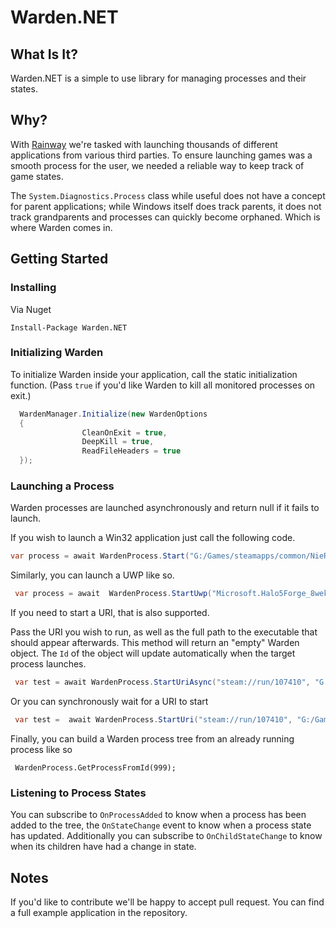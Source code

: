 ﻿# Warden.NET

## What Is It?

Warden.NET is a simple to use library for managing processes and their states. 

## Why?

With [Rainway](https://rainway.io) we're tasked with launching thousands of different applications from various third parties. To ensure launching games was a smooth process for the user, we needed a reliable way to keep track of game states. 

The ```System.Diagnostics.Process``` class while useful does not have a concept for parent applications; while Windows itself does track parents, it does not track grandparents and processes can quickly become orphaned. Which is where Warden comes in.  



## Getting Started

### Installing

Via Nuget

```
Install-Package Warden.NET
```

### Initializing Warden 
To initialize Warden inside your application, call the static initialization function. (Pass ```true``` if you'd like Warden to kill all monitored processes on exit.)

```csharp
  WardenManager.Initialize(new WardenOptions
  {
                CleanOnExit = true,
                DeepKill = true,
                ReadFileHeaders = true
  });
```

### Launching a Process

Warden processes are launched asynchronously and return null if it fails to launch.

If you wish to launch a Win32 application just call the following code. 

```csharp
var process = await WardenProcess.Start("G:/Games/steamapps/common/NieRAutomata/NieRAutomata.exe", string.empty, null);
```

Similarly, you can launch a UWP like so.

```csharp
 var process = await  WardenProcess.StartUwp("Microsoft.Halo5Forge_8wekyb3d8bbwe", "!Ausar", string.Empty, null);
```

If you need to start a URI, that is also supported. 

Pass the URI you wish to run, as well as the full path to the executable that should appear afterwards. This method will return an "empty" Warden object. The ```Id``` of the object will update automatically when the target process launches.


```csharp
 var test = await WardenProcess.StartUriAsync("steam://run/107410", "G:/Games/steamapps/common/Arma 3/arma3launcher.exe", string.Empty, null, callback, token);
```

Or you can synchronously wait for a URI to start 

```csharp
 var test =  await WardenProcess.StartUri("steam://run/107410", "G:/Games/steamapps/common/Arma 3/arma3launcher.exe", string.Empty, null, token);
```


Finally, you can build a Warden process tree from an already running process like so

```
 WardenProcess.GetProcessFromId(999);
```

### Listening to Process States

You can subscribe to ```OnProcessAdded``` to know when a process has been added to the tree, the ```OnStateChange``` event to know when a process state has updated. Additionally you can subscribe to ```OnChildStateChange``` to know when its children have had a change in state.


## Notes

If you'd like to contribute we'll be happy to accept pull request. You can find a full example application in the repository.

